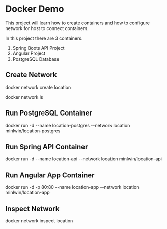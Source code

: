 # Docker Demo

This project will learn how to create containers and how to configure network for host to connect containers.

In this project there are 3 containers.

1. Spring Boots API Project
2. Angular Project
3. PostgreSQL Database

## Create Network

docker network create location

docker network ls

## Run PostgreSQL Container

docker run -d --name location-postgres  --network location  minlwin/location-postgres

## Run Spring API Container

docker run -d --name location-api --network location minlwin/location-api

## Run Angular App Container

docker run -d  -p 80:80 --name location-app --network location minlwin/location-app

## Inspect Network  

docker network inspect location